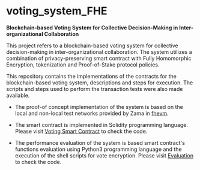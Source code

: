# voting_system_FHE


**Blockchain-based Voting System for Collective Decision-Making in Inter-organizational Collaboration**

This project refers to a blockchain-based voting system for collective decision-making in inter-organizational collaboration. The system utilizes a combination of privacy-preserving smart contract with Fully Homomorphic Encryption, tokenization and Proof-of-Stake protocol policies.

This repository contains the implementations of the contracts for the blockchain-based voting system, descriptions and steps for execution. The scripts and steps used to perform the transaction tests were also made available.

- The proof-of concept implementation of the system is based on the local and non-local test networks provided by Zama in [fhevm](https://github.com/zama-ai/fhevm).

- The smart contract is implemented in Solidity programming language. Please visit [Voting Smart Contract](https://github.com/liviambmiranda/voting_system_FHE/blob/main/Contract/Voting_Smart_Contract.sol) to check the code.

- The performance evaluation of the system is based smart contract's functions evaluation using Python3 programming language and the execution of the shell scripts for vote encryption. Please visit [Evaluation](https://github.com/liviambmiranda/voting_system_FHE/tree/main/Evaluation) to check the code.


 
